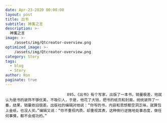 ```yaml
---
date: Apr-23-2020 00:00:00
layout: post
title: 出书
subtitle: 神寓之言
description: >-
  神寓之言
image: >-
    /assets/img/Qtcreator-overview.png
optimized_image: >-
    /assets/img/Qtcreator-overview.png
category: Story
tags:
  - blog
  - Story
author: Ron
paginate: true
---
```


							　　895，《出书》有个写家，出版了一本书，销量极差，他就认为是书的装饰不够优美，不吸引人，于是，他花了大钱，把书的纸页和封面，统统装饰了一番，结果，销量依旧很差。出版社的编辑对他说：“你写的书，内容和思想都空洞乏味，就算包上金纸，也没人买。”编辑又说：“你不重视内质，却重视其表，这种倒行逆施地处事态度，做任何事情，都不会成功的。”
							
							
						